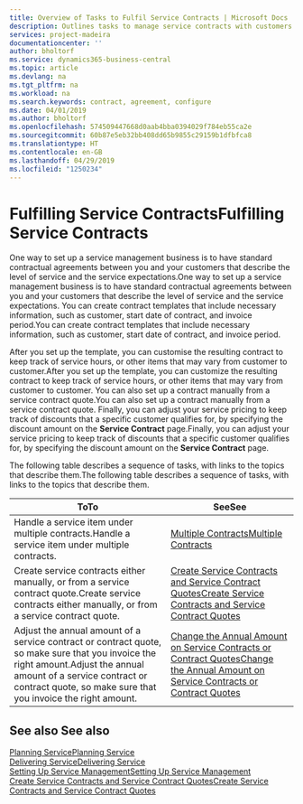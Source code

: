 ```yaml
---
title: Overview of Tasks to Fulfil Service Contracts | Microsoft Docs
description: Outlines tasks to manage service contracts with customers.
services: project-madeira
documentationcenter: ''
author: bholtorf
ms.service: dynamics365-business-central
ms.topic: article
ms.devlang: na
ms.tgt_pltfrm: na
ms.workload: na
ms.search.keywords: contract, agreement, configure
ms.date: 04/01/2019
ms.author: bholtorf
ms.openlocfilehash: 574509447668d0aab4bba0394029f784eb55ca2e
ms.sourcegitcommit: 60b87e5eb32bb408dd65b9855c29159b1dfbfca8
ms.translationtype: HT
ms.contentlocale: en-GB
ms.lasthandoff: 04/29/2019
ms.locfileid: "1250234"
---
```

# <a name="fulfilling-service-contracts"></a><span data-ttu-id="d7832-103">Fulfilling Service Contracts</span><span class="sxs-lookup"><span data-stu-id="d7832-103">Fulfilling Service Contracts</span></span> 
<span data-ttu-id="d7832-104">One way to set up a service management business is to have standard contractual agreements between you and your customers that describe the level of service and the service expectations.</span><span class="sxs-lookup"><span data-stu-id="d7832-104">One way to set up a service management business is to have standard contractual agreements between you and your customers that describe the level of service and the service expectations.</span></span> <span data-ttu-id="d7832-105">You can create contract templates that include necessary information, such as customer, start date of contract, and invoice period.</span><span class="sxs-lookup"><span data-stu-id="d7832-105">You can create contract templates that include necessary information, such as customer, start date of contract, and invoice period.</span></span>  
  
<span data-ttu-id="d7832-106">After you set up the template, you can customise the resulting contract to keep track of service hours, or other items that may vary from customer to customer.</span><span class="sxs-lookup"><span data-stu-id="d7832-106">After you set up the template, you can customize the resulting contract to keep track of service hours, or other items that may vary from customer to customer.</span></span> <span data-ttu-id="d7832-107">You can also set up a contract manually from a service contract quote.</span><span class="sxs-lookup"><span data-stu-id="d7832-107">You can also set up a contract manually from a service contract quote.</span></span> <span data-ttu-id="d7832-108">Finally, you can adjust your service pricing to keep track of discounts that a specific customer qualifies for, by specifying the discount amount on the **Service Contract** page.</span><span class="sxs-lookup"><span data-stu-id="d7832-108">Finally, you can adjust your service pricing to keep track of discounts that a specific customer qualifies for, by specifying the discount amount on the **Service Contract** page.</span></span>  

<span data-ttu-id="d7832-109">The following table describes a sequence of tasks, with links to the topics that describe them.</span><span class="sxs-lookup"><span data-stu-id="d7832-109">The following table describes a sequence of tasks, with links to the topics that describe them.</span></span>   
  
|<span data-ttu-id="d7832-110">**To**</span><span class="sxs-lookup"><span data-stu-id="d7832-110">**To**</span></span>|<span data-ttu-id="d7832-111">**See**</span><span class="sxs-lookup"><span data-stu-id="d7832-111">**See**</span></span>|  
|------------|-------------|  
|<span data-ttu-id="d7832-112">Handle a service item under multiple contracts.</span><span class="sxs-lookup"><span data-stu-id="d7832-112">Handle a service item under multiple contracts.</span></span> | [<span data-ttu-id="d7832-113">Multiple Contracts</span><span class="sxs-lookup"><span data-stu-id="d7832-113">Multiple Contracts</span></span>](service-multiple-contracts.md)|  
|<span data-ttu-id="d7832-114">Create service contracts either manually, or from a service contract quote.</span><span class="sxs-lookup"><span data-stu-id="d7832-114">Create service contracts either manually, or from a service contract quote.</span></span>| [<span data-ttu-id="d7832-115">Create Service Contracts and Service Contract Quotes</span><span class="sxs-lookup"><span data-stu-id="d7832-115">Create Service Contracts and Service Contract Quotes</span></span>](service-how-to-create-service-contracts-and-service-contract-quotes.md)|
|<span data-ttu-id="d7832-116">Adjust the annual amount of a service contract or contract quote, so make sure that you invoice the right amount.</span><span class="sxs-lookup"><span data-stu-id="d7832-116">Adjust the annual amount of a service contract or contract quote, so make sure that you invoice the right amount.</span></span>|[<span data-ttu-id="d7832-117">Change the Annual Amount on Service Contracts or Contract Quotes</span><span class="sxs-lookup"><span data-stu-id="d7832-117">Change the Annual Amount on Service Contracts or Contract Quotes</span></span>](service-how-to-change-the-annual-amount-on-service-contracts-or-contract-quotes.md)|

## <a name="see-also"></a><span data-ttu-id="d7832-118">See also </span><span class="sxs-lookup"><span data-stu-id="d7832-118">See also</span></span>
[<span data-ttu-id="d7832-119">Planning Service</span><span class="sxs-lookup"><span data-stu-id="d7832-119">Planning Service</span></span>](service-plan-service.md)  
[<span data-ttu-id="d7832-120">Delivering Service</span><span class="sxs-lookup"><span data-stu-id="d7832-120">Delivering Service</span></span>](service-deliver-service.md)  
[<span data-ttu-id="d7832-121">Setting Up Service Management</span><span class="sxs-lookup"><span data-stu-id="d7832-121">Setting Up Service Management</span></span>](service-setup-service.md)  
[<span data-ttu-id="d7832-122">Create Service Contracts and Service Contract Quotes</span><span class="sxs-lookup"><span data-stu-id="d7832-122">Create Service Contracts and Service Contract Quotes</span></span>](service-how-to-create-service-contracts-and-service-contract-quotes.md)  
